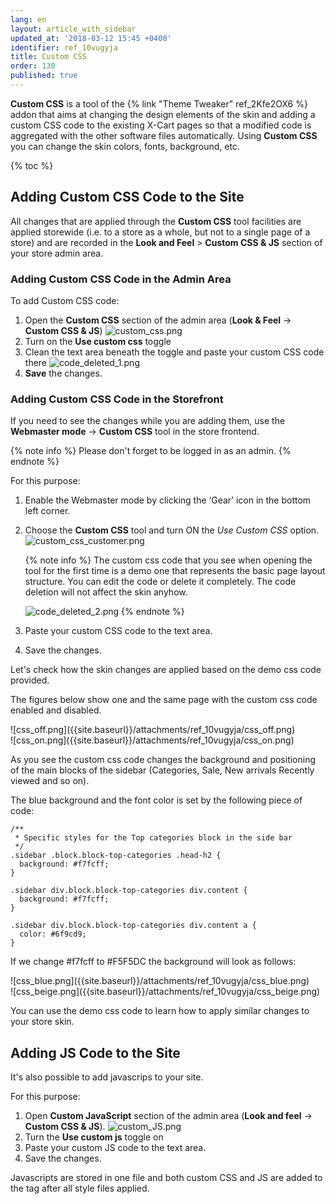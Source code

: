```yaml
---
lang: en
layout: article_with_sidebar
updated_at: '2018-03-12 15:45 +0400'
identifier: ref_10vugyja
title: Custom CSS
order: 130
published: true
---
```

**Custom CSS** is a tool of the {% link "Theme Tweaker" ref_2Kfe2OX6 %} addon that aims at changing the design elements of the skin and adding a custom CSS code to the existing X-Cart pages so that a modified code is aggregated with the other software files automatically. Using **Custom CSS** you can change the skin colors, fonts, background, etc.

{% toc %}

## Adding Custom CSS Code to the Site

All changes that are applied through the **Custom CSS** tool facilities are applied storewide (i.e. to a store as a whole, but not to a single page of a store) and are recorded in the **Look and Feel** > **Custom CSS & JS** section of your store admin area. 

### Adding Custom CSS Code in the Admin Area

To add Custom CSS code:

1. Open the **Custom CSS** section of the admin area (**Look & Feel** -> **Custom CSS & JS**)
   ![custom_css.png]({{site.baseurl}}/attachments/ref_10vugyja/custom_css.png)
2. Turn on the **Use custom css** toggle
3. Clean the text area beneath the toggle and paste your custom CSS code there
   ![code_deleted_1.png]({{site.baseurl}}/attachments/ref_10vugyja/code_deleted_1.png)
4. **Save** the changes.

### Adding Custom CSS Code in the Storefront

If you need to see the changes while you are adding them, use the **Webmaster mode** -> **Custom CSS** tool in the store frontend. 

{% note info %}
Please don't forget to be logged in as an admin.
{% endnote %}

For this purpose: 
1. Enable the Webmaster mode by clicking the ‘Gear’ icon in the bottom left corner.
2. Choose the **Custom CSS** tool and turn ON the _Use Custom CSS_ option.
   ![custom_css_customer.png]({{site.baseurl}}/attachments/ref_10vugyja/custom_css_customer.png)
   
   {% note info %}
   The custom css code that you see when opening the tool for the first time is a demo one that represents the basic page layout structure. You can edit the code or delete it completely. The code deletion will not affect the skin anyhow.
   
   ![code_deleted_2.png]({{site.baseurl}}/attachments/ref_10vugyja/code_deleted_2.png)
   {% endnote %}
3. Paste your custom CSS code to the text area.
4. Save the changes.

Let's check how the skin changes are applied based on the demo css code provided. 

The figures below show one and the same page with the custom css code enabled and disabled.

<div class="ui stackable two column grid">
  <div class="column" markdown="span">![css_off.png]({{site.baseurl}}/attachments/ref_10vugyja/css_off.png)</div>
  <div class="column" markdown="span">![css_on.png]({{site.baseurl}}/attachments/ref_10vugyja/css_on.png)</div>
</div>

As you see the custom css code changes the background and positioning of the main blocks of the sidebar (Categories, Sale, New arrivals Recently viewed and so on). 

The blue background and the font color is set by the following piece of code:

```
/**
 * Specific styles for the Top categories block in the side bar
 */
.sidebar .block.block-top-categories .head-h2 {
  background: #f7fcff;
}

.sidebar div.block.block-top-categories div.content {
  background: #f7fcff;
}

.sidebar div.block.block-top-categories div.content a {
  color: #6f9cd9;
}
```

If we change #f7fcff to #F5F5DC the background will look as follows:

<div class="ui stackable two column grid">
  <div class="column" markdown="span">![css_blue.png]({{site.baseurl}}/attachments/ref_10vugyja/css_blue.png)</div>
  <div class="column" markdown="span">![css_beige.png]({{site.baseurl}}/attachments/ref_10vugyja/css_beige.png)</div>
</div>

You can use the demo css code to learn how to apply similar changes to your store skin. 

## Adding JS Code to the Site

It's also possible to add javascrips to your site. 

For this purpose:
1. Open **Custom JavaScript** section of the admin area (**Look and feel** -> **Custom CSS & JS**).
   ![custom_JS.png]({{site.baseurl}}/attachments/ref_10vugyja/custom_JS.png)
2. Turn the **Use custom js** toggle on
3. Paste your custom JS code to the text area.
4. Save the changes.

Javascripts are stored in one file and both custom CSS and JS are added to the <HEAD> tag after all style files applied.
